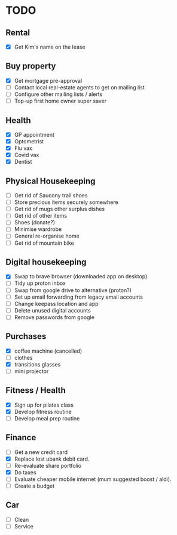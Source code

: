 # TODO

## Rental

- [x] Get Kim's name on the lease

## Buy property

- [x] Get mortgage pre-approval
- [ ] Contact local real-estate agents to get on mailing list
- [ ] Configure other mailing lists / alerts
- [ ] Top-up first home owner super saver

## Health

- [x] GP appointment
- [x] Optometrist
- [x] Flu vax
- [x] Covid vax
- [x] Dentist

## Physical Housekeeping

- [ ] Get rid of Saucony trail shoes
- [ ] Store precious items securely somewhere
- [ ] Get rid of mugs other surplus dishes
- [ ] Get rid of other items
- [ ] Shoes (donate?)
- [ ] Minimise wardrobe
- [ ] General re-organise home
- [ ] Get rid of mountain bike

## Digital housekeeping

- [x] Swap to brave browser (downloaded app on desktop)
- [ ] Tidy up proton inbox
- [ ] Swap from google drive to alternative (proton?)
- [ ] Set up email forwarding from legacy email accounts
- [ ] Change keepass location and app
- [ ] Delete unused digital accounts
- [ ] Remove passwords from google

## Purchases

- [x] coffee machine (cancelled)
- [ ] clothes
- [x] transitions glasses
- [ ] mini projector

## Fitness / Health

- [x] Sign up for pilates class
- [x] Develop fitness routine
- [ ] Develop meal prep routine

## Finance

- [ ] Get a new credit card
- [x] Replace lost ubank debit card.
- [ ] Re-evaluate share portfolio
- [x] Do taxes
- [ ] Evaluate cheaper mobile internet (mum suggested boost / aldi).
- [ ] Create a budget

## Car

- [ ] Clean
- [ ] Service
